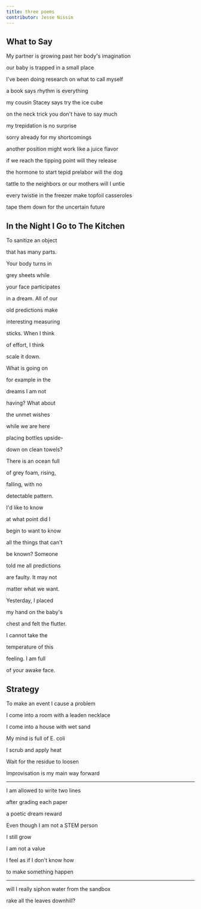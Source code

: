 ```yaml
---
title: three poems
contributor: Jesse Nissim
---
```


## What to Say

My partner is growing past her body's imagination

our baby is trapped in a small place

I've been doing research on what to call myself

a book says rhythm is everything

my cousin Stacey says try the ice cube

on the neck trick you don't have to say much

my trepidation is no surprise

sorry already for my shortcomings

another position might work like a juice flavor

if we reach the tipping point will they release

the hormone to start tepid prelabor will the dog

tattle to the neighbors or our mothers will I untie

every twistie in the freezer make topfoil casseroles

tape them down for the uncertain future

## In the Night I Go to The Kitchen

To sanitize an object

that has many parts.

Your body turns in

grey sheets while

your face participates

in a dream. All of our

old predictions make

interesting measuring

sticks. When I think

of effort, I think

scale it down.

What is going on

for example in the

dreams I am not

having? What about

the unmet wishes

while we are here

placing bottles upside-

down on clean towels?

There is an ocean full

of grey foam, rising,

falling, with no

detectable pattern.

I'd like to know

at what point did I

begin to want to know

all the things that can't

be known? Someone

told me all predictions

are faulty. It may not

matter what we want.

Yesterday, I placed

my hand on the baby's

chest and felt the flutter.

I cannot take the

temperature of this

feeling. I am full

of your awake face.

## Strategy

To make an event I cause a problem

I come into a room with a leaden necklace

I come into a house with wet sand

My mind is full of E. coli

I scrub and apply heat

Wait for the residue to loosen

Improvisation is my main way forward

---

I am allowed to write two lines

after grading each paper

a poetic dream reward

Even though I am not a STEM person

I still grow

I am not a value

I feel as if I don't know how

to make something happen

---

will I really siphon water from the sandbox

rake all the leaves downhill?
